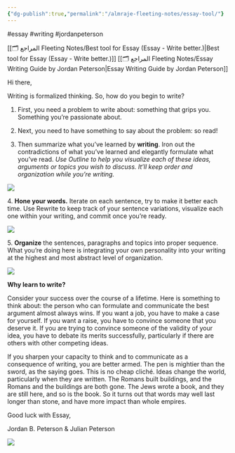 ```yaml
---
{"dg-publish":true,"permalink":"/almraje-fleeting-notes/essay-tool/"}
---
```


#essay #writing  #jordanpeterson 

[[🗂️ المراجع Fleeting Notes/Best tool for Essay (Essay - Write better.)\|Best tool for Essay (Essay - Write better.)]]
[[🗂️ المراجع Fleeting Notes/Essay Writing Guide by Jordan Peterson\|Essay Writing Guide by Jordan Peterson]]

Hi there,

Writing is formalized thinking. So, how do you begin to write?

1. First, you need a problem to write about: something that grips you. Something you’re passionate about.

2. Next, you need to have something to say about the problem: so read!

3. Then summarize what you’ve learned by **writing**. Iron out the contradictions of what you’ve learned and elegantly formulate what you’ve read. _Use Outline to help you visualize each of these ideas, arguments or topics you wish to discuss. It’ll keep order and organization while you’re writing._

![](https://ci6.googleusercontent.com/proxy/tQPJATZY1pMByLRMEbb2uDi5FYSPJOJ0L3F7kk2rL2Sd4PRKfEQQB7iyo7ISiHR7qdzoUCf7UGNDmB0fetL4vzq17ugob3ZKdveZAmtCpBjw1QouvgOLe3Emn2TN_K5NflXIfOKbVP5UkOWSP0hl1_63=s0-d-e1-ft#https://essay-6f67b45e188f.intercom-mail.com/i/o/503435473/9e442aa6d79c9bc9fa60e01b/outline.gif)

4. **Hone your words.** Iterate on each sentence, try to make it better each time. Use Rewrite to keep track of your sentence variations, visualize each one within your writing, and commit once you’re ready.

![](https://ci5.googleusercontent.com/proxy/niSIuUBzDeGDhj7kmHbLRJzkxKomopYGYPS_O9CWJ6pc1uh-u3dGC6h45_1-4Rs-I3vhoQOiLevWb8Ute5EQWtqXHp9ftFADosvDf6oV-Qs9_9RSdJ-qLJl3mM6CuGfl0gv7i_YrR2BacX5w0F7up0cyavg8=s0-d-e1-ft#https://essay-6f67b45e188f.intercom-mail.com/i/o/503435551/a3fea26f7decbb9176fa3452/RewriteNEW.gif)

5. **Organize** the sentences, paragraphs and topics into proper sequence. What you’re doing here is integrating your own personality into your writing at the highest and most abstract level of organization.

![](https://ci5.googleusercontent.com/proxy/3FnbwBaYfADpzDregqwfk0l0YjI5KDUbfqGC3AATg7kG8wcCuxvJhcHJGxDHp6-E0RNy8xfClR-UYm1tm9tJrHFZ9xJjjsOalidncyeBT24QvqAQ36FYYbhrXkAASYjuz2SiZRfidFCd712LoHCSmFVGELQ=s0-d-e1-ft#https://essay-6f67b45e188f.intercom-mail.com/i/o/503435620/4c2db26de82042869a630371/Outline+2.gif)

**Why learn to write?**

Consider your success over the course of a lifetime. Here is something to think about: the person who can formulate and communicate the best argument almost always wins. If you want a job, you have to make a case for yourself. If you want a raise, you have to convince someone that you deserve it. If you are trying to convince someone of the validity of your idea, you have to debate its merits successfully, particularly if there are others with other competing ideas.

If you sharpen your capacity to think and to communicate as a consequence of writing, you are better armed. The pen is mightier than the sword, as the saying goes. This is no cheap cliché. Ideas change the world, particularly when they are written. The Romans built buildings, and the Romans and the buildings are both gone. The Jews wrote a book, and they are still here, and so is the book. So it turns out that words may well last longer than stone, and have more impact than whole empires.

Good luck with Essay,

Jordan B. Peterson & Julian Peterson

[![](https://ci3.googleusercontent.com/proxy/lXgJ4ku88vew1IKG31KaHNbxrG_ebmV5g6H0R9iFI2L9G_3Qgbx-53SKFjEDnA9O1-lAPesgUZP1pLMZlpQID6LMde7B_YQ3Gr9euyv_N9xifEZVN-3kNYJ8zE-imj-4C_vGciYNNqVhrz1tdJB_4_XDqtlG=s0-d-e1-ft#https://essay-6f67b45e188f.intercom-mail.com/i/o/503437991/fd5f2d8384f69fb9d7a15918/logo-small.png)](https://essay-6f67b45e188f.intercom-clicks.com/via/e?ob=K39biHd9yBtu8Gc%2B%2FynHhMLfk0QQwPeV1ShvYnqU1%2Fs%3D&h=892ec790d8bb5d4ec7d8cb50452343650ed60538-u4jo5cxe_195241400129577&l=829403575ad963a2735ace4e09263eccdc7b13c5-16239169)
